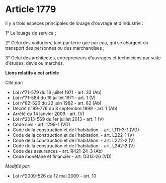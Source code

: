 # Article 1779

Il y a trois espèces principales de louage d'ouvrage et d'industrie :

1° Le louage de service ; 

2° Celui des voituriers, tant par terre que par eau, qui se chargent du transport des personnes ou des marchandises ;

3° Celui des architectes, entrepreneurs d'ouvrages et techniciens par suite d'études, devis ou marchés.

**Liens relatifs à cet article**

_Cité par_:

  - Loi n°71-579 du 16 juillet 1971 - art. 33 (Ab)
  - Loi n°71-584 du 16 juillet 1971 - art. 1 (V)
  - Loi n°82-526 du 22 juin 1982 - art. 62 (Ab)
  - Décret n°99-776 du 8 septembre 1999 - art. 1 (Ab)
  - Arrêté du 14 janvier 2009 - art. (V)
  - Loi n°2013-569 du 1er juillet 2013 - art. 1 (V)
  - Code civil - art. 1799-1 (VD)
  - Code de la construction et de l'habitation. - art. L111-3-1 (VD)
  - Code de la construction et de l'habitation. - art. L222-1 (V)
  - Code de la construction et de l'habitation. - art. L222-2 (V)
  - Code de la construction et de l'habitation. - art. L242-2 (V)
  - Code des assurances - art. R421-24-3 (Ab)
  - Code monétaire et financier - art. D313-26 (VD)

_Modifié par_:

  - Loi n°2009-526 du 12 mai 2009 - art. 10
